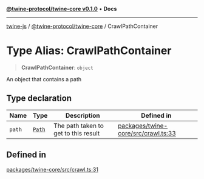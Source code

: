 [**@twine-protocol/twine-core v0.1.0**](../index.md) • **Docs**

***

[twine-js](../../../index.md) / [@twine-protocol/twine-core](../index.md) / CrawlPathContainer

# Type Alias: CrawlPathContainer

> **CrawlPathContainer**: `object`

An object that contains a path

## Type declaration

| Name | Type | Description | Defined in |
| ------ | ------ | ------ | ------ |
| `path` | [`Path`](Path.md) | The path taken to get to this result | [packages/twine-core/src/crawl.ts:33](https://github.com/twine-protocol/twine-js/blob/3800995f9c83f4f5711bcf3062ea754a1e4448ce/packages/twine-core/src/crawl.ts#L33) |

## Defined in

[packages/twine-core/src/crawl.ts:31](https://github.com/twine-protocol/twine-js/blob/3800995f9c83f4f5711bcf3062ea754a1e4448ce/packages/twine-core/src/crawl.ts#L31)
